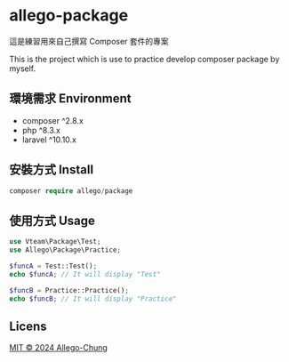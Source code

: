# allego-package

這是練習用來自己撰寫 Composer 套件的專案

This is the project which is use to practice develop composer package by myself.

## 環境需求 Environment 
* composer ^2.8.x
* php ^8.3.x
* laravel ^10.10.x

## 安裝方式 Install

```php
composer require allego/package
```

## 使用方式 Usage

```php
use Vteam\Package\Test;
use Allego\Package\Practice;

$funcA = Test::Test();
echo $funcA; // It will display "Test"

$funcB = Practice::Practice();
echo $funcB; // It will display "Practice"
```

## Licens

[MIT ©️ 2024 Allego-Chung](LICENSE)
